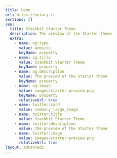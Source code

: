 ```yaml
---
title: Home
url: https://netary.fr
sections: []
seo:
  title: Stackbit Starter Theme
  description: The preview of the Starter theme
  extra:
    - name: og:type
      value: website
      keyName: property
    - name: og:title
      value: Stackbit Starter Theme
      keyName: property
    - name: og:description
      value: The preview of the Starter theme
      keyName: property
    - name: og:image
      value: images/starter-preview.png
      keyName: property
      relativeUrl: true
    - name: twitter:card
      value: summary_large_image
    - name: twitter:title
      value: Stackbit Starter Theme
    - name: twitter:description
      value: The preview of the Starter theme
    - name: twitter:image
      value: images/starter-preview.png
      relativeUrl: true
layout: advanced2
---
```

